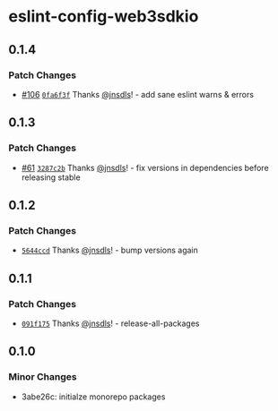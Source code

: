 # eslint-config-web3sdkio

## 0.1.4

### Patch Changes

- [#106](https://github.com/web3sdkio/web3/pull/106) [`0fa6f3f`](https://github.com/web3sdkio/web3/commit/0fa6f3fcfbd571579baf9d2a0dbeee556ddbd5fe) Thanks [@jnsdls](https://github.com/jnsdls)! - add sane eslint warns & errors

## 0.1.3

### Patch Changes

- [#61](https://github.com/web3sdkio/web3/pull/61) [`3287c2b`](https://github.com/web3sdkio/web3/commit/3287c2b0f233332fe4a095f973deed8efab91db6) Thanks [@jnsdls](https://github.com/jnsdls)! - fix versions in dependencies before releasing stable

## 0.1.2

### Patch Changes

- [`5644ccd`](https://github.com/web3sdkio/web3/commit/5644ccd3ee2ff330e4e5840d3266033376750117) Thanks [@jnsdls](https://github.com/jnsdls)! - bump versions again

## 0.1.1

### Patch Changes

- [`091f175`](https://github.com/web3sdkio/web3/commit/091f1758604d40e825ea28a13c2699d67bc75d8c) Thanks [@jnsdls](https://github.com/jnsdls)! - release-all-packages

## 0.1.0

### Minor Changes

- 3abe26c: initialze monorepo packages
